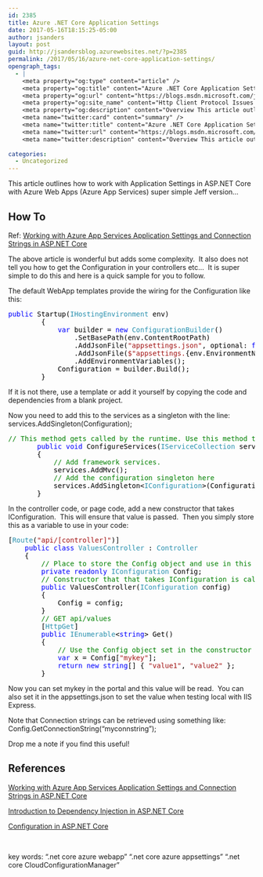 ```yaml
---
id: 2385
title: Azure .NET Core Application Settings
date: 2017-05-16T18:15:25-05:00
author: jsanders
layout: post
guid: http://jsandersblog.azurewebsites.net/?p=2385
permalink: /2017/05/16/azure-net-core-application-settings/
opengraph_tags:
  - |
    <meta property="og:type" content="article" />
    <meta property="og:title" content="Azure .NET Core Application Settings" />
    <meta property="og:url" content="https://blogs.msdn.microsoft.com/jpsanders/2017/05/16/azure-net-core-application-settings/" />
    <meta property="og:site_name" content="Http Client Protocol Issues (and other fun stuff I support)" />
    <meta property="og:description" content="Overview This article outlines how to work with Application Settings in ASP.NET Core with Azure Web Apps (Azure App Services) super simple Jeff version… How To Ref: Working with Azure App Services Application Settings and Connection Strings in ASP.NET Core The above article is wonderful but adds some complexity.&nbsp; It also does not tell you..." />
    <meta name="twitter:card" content="summary" />
    <meta name="twitter:title" content="Azure .NET Core Application Settings" />
    <meta name="twitter:url" content="https://blogs.msdn.microsoft.com/jpsanders/2017/05/16/azure-net-core-application-settings/" />
    <meta name="twitter:description" content="Overview This article outlines how to work with Application Settings in ASP.NET Core with Azure Web Apps (Azure App Services) super simple Jeff version… How To Ref: Working with Azure App Services Application Settings and Connection Strings in ASP.NET Core The above article is wonderful but adds some complexity.&nbsp; It also does not tell you..." />
    
categories:
  - Uncategorized
---
```



This article outlines how to work with Application Settings in ASP.NET Core with Azure Web Apps (Azure App Services) super simple Jeff version…

## How To

Ref: <a title="https://blogs.msdn.microsoft.com/cjaliaga/2016/08/10/working-with-azure-app-services-application-settings-and-connection-strings-in-asp-net-core/" href="https://blogs.msdn.microsoft.com/cjaliaga/2016/08/10/working-with-azure-app-services-application-settings-and-connection-strings-in-asp-net-core/" target="_blank">Working with Azure App Services Application Settings and Connection Strings in ASP.NET Core</a>

The above article is wonderful but adds some complexity.&nbsp; It also does not tell you how to get the Configuration in your controllers etc…&nbsp; It is super simple to do this and here is a quick sample for you to follow.

The default WebApp templates provide the wiring for the Configuration like this:

<pre class="code"><span style="color: blue">public </span><span style="color: black">Startup(</span><span style="color: #2b91af">IHostingEnvironment </span><span style="color: black">env)
        {
            </span><span style="color: blue">var </span><span style="color: black">builder = </span><span style="color: blue">new </span><span style="color: #2b91af">ConfigurationBuilder</span><span style="color: black">()
                .SetBasePath(env.ContentRootPath)
                .AddJsonFile(</span><span style="color: #a31515">"appsettings.json"</span><span style="color: black">, optional: </span><span style="color: blue">false</span><span style="color: black">, reloadOnChange: </span><span style="color: blue">true</span><span style="color: black">)
                .AddJsonFile(</span><span style="color: #a31515">$"appsettings.</span><span style="color: black">{env.EnvironmentName}</span><span style="color: #a31515">.json"</span><span style="color: black">, optional: </span><span style="color: blue">true</span><span style="color: black">)
                .AddEnvironmentVariables();
            Configuration = builder.Build();
        }
</span></pre>

If it is not there, use a template or add it yourself by copying the code and dependencies from a blank project.

Now you need to add this to the services as a singleton with the line:&nbsp; services.AddSingleton<IConfiguration>(Configuration);

<pre class="code"><span style="color: green">// This method gets called by the runtime. Use this method to add services to the container.
       </span><span style="color: blue">public void </span><span style="color: black">ConfigureServices(</span><span style="color: #2b91af">IServiceCollection </span><span style="color: black">services)
       {
           </span><span style="color: green">// Add framework services.
           </span><span style="color: black">services.AddMvc();
           </span><span style="color: green">// Add the configuration singleton here
           </span><span style="color: black">services.AddSingleton&lt;</span><span style="color: #2b91af">IConfiguration</span><span style="color: black">&gt;(Configuration);
       }</span></pre>

In the controller code, or page code, add a new constructor that takes IConfiguration.&nbsp; This will ensure that value is passed.&nbsp; Then you simply store this as a variable to use in your code:

<pre class="code"><span style="color: black">[</span><span style="color: #2b91af">Route</span><span style="color: black">(</span><span style="color: #a31515">"api/[controller]"</span><span style="color: black">)]
    </span><span style="color: blue">public class </span><span style="color: #2b91af">ValuesController </span><span style="color: black">: </span><span style="color: #2b91af">Controller
    </span><span style="color: black">{
        </span><span style="color: green">// Place to store the Config object and use in this controller
        </span><span style="color: blue">private readonly </span><span style="color: #2b91af">IConfiguration </span><span style="color: black">Config;
        </span><span style="color: green">// Constructor that that takes IConfiguration is called on instantiation thanks to Dependency injection
        </span><span style="color: blue">public </span><span style="color: black">ValuesController(</span><span style="color: #2b91af">IConfiguration </span><span style="color: black">config)
        {
            Config = config;
        }
        </span><span style="color: green">// GET api/values
        </span><span style="color: black">[</span><span style="color: #2b91af">HttpGet</span><span style="color: black">]
        </span><span style="color: blue">public </span><span style="color: #2b91af">IEnumerable</span><span style="color: black">&lt;</span><span style="color: blue">string</span><span style="color: black">&gt; Get()
        {
            </span><span style="color: green">// Use the Config object set in the constructor
            </span><span style="color: blue">var </span><span style="color: black">x = Config[</span><span style="color: #a31515">"mykey"</span><span style="color: black">];
            </span><span style="color: blue">return new string</span><span style="color: black">[] { </span><span style="color: #a31515">"value1"</span><span style="color: black">, </span><span style="color: #a31515">"value2" </span><span style="color: black">};
        }
</span></pre>

Now you can set mykey in the portal and this value will be read.&nbsp; You can also set it in the appsettings.json to set the value when testing local with IIS Express.

Note that Connection strings can be retrieved using something like: Config.GetConnectionString(“myconnstring”);

Drop me a note if you find this useful!

## References

<a title="https://blogs.msdn.microsoft.com/cjaliaga/2016/08/10/working-with-azure-app-services-application-settings-and-connection-strings-in-asp-net-core/" href="https://blogs.msdn.microsoft.com/cjaliaga/2016/08/10/working-with-azure-app-services-application-settings-and-connection-strings-in-asp-net-core/" target="_blank">Working with Azure App Services Application Settings and Connection Strings in ASP.NET Core</a>

<a title="https://docs.microsoft.com/en-us/aspnet/core/fundamentals/dependency-injection" href="https://docs.microsoft.com/en-us/aspnet/core/fundamentals/dependency-injection" target="_blank">Introduction to Dependency Injection in ASP.NET Core</a>

<a href="https://docs.microsoft.com/en-us/aspnet/core/fundamentals/configuration" target="_blank">Configuration in ASP.NET Core</a>

&nbsp;

key words: “.net core azure webapp” “.net core azure appsettings” “.net core CloudConfigurationManager”